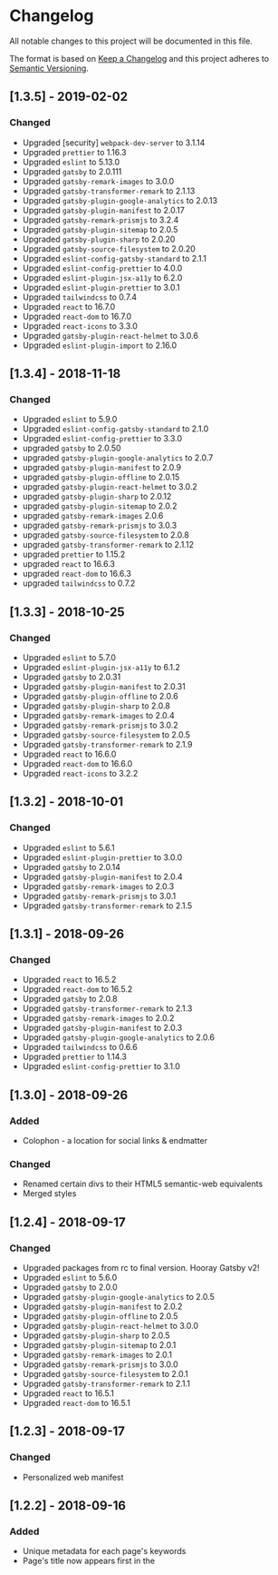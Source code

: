 # Changelog

All notable changes to this project will be documented in this file.

The format is based on [Keep a Changelog](http://keepachangelog.com/en/1.0.0/)
and this project adheres to [Semantic Versioning](http://semver.org/spec/v2.0.0.html).

## [1.3.5] - 2019-02-02

### Changed

- Upgraded [security] `webpack-dev-server` to 3.1.14
- Upgraded `prettier` to 1.16.3
- Upgraded `eslint` to 5.13.0
- Upgraded `gatsby` to 2.0.111
- Upgraded `gatsby-remark-images` to 3.0.0
- Upgraded `gatsby-transformer-remark` to 2.1.13
- Upgraded `gatsby-plugin-google-analytics` to 2.0.13
- Upgraded `gatsby-plugin-manifest` to 2.0.17
- Upgraded `gatsby-remark-prismjs` to 3.2.4
- Upgraded `gatsby-plugin-sitemap` to 2.0.5
- Upgraded `gatsby-plugin-sharp` to 2.0.20
- Upgraded `gatsby-source-filesystem` to 2.0.20
- Upgraded `eslint-config-gatsby-standard` to 2.1.1
- Upgraded `eslint-config-prettier` to 4.0.0
- Upgraded `eslint-plugin-jsx-a11y` to 6.2.0
- Upgraded `eslint-plugin-prettier` to 3.0.1
- Upgraded `tailwindcss` to 0.7.4
- Upgraded `react` to 16.7.0
- Upgraded `react-dom` to 16.7.0
- Upgraded `react-icons` to 3.3.0
- Upgraded `gatsby-plugin-react-helmet` to 3.0.6
- Upgraded `eslint-plugin-import` to 2.16.0

## [1.3.4] - 2018-11-18

### Changed

- Upgraded `eslint` to 5.9.0
- Upgraded `eslint-config-gatsby-standard` to 2.1.0
- Upgraded `eslint-config-prettier` to 3.3.0
- upgraded `gatsby` to 2.0.50
- upgraded `gatsby-plugin-google-analytics` to 2.0.7
- upgraded `gatsby-plugin-manifest` to 2.0.9
- upgraded `gatsby-plugin-offline` to 2.0.15
- upgraded `gatsby-plugin-react-helmet` to 3.0.2
- upgraded `gatsby-plugin-sharp` to 2.0.12
- upgraded `gatsby-plugin-sitemap` to 2.0.2
- upgraded `gatsby-remark-images` 2.0.6
- upgraded `gatsby-remark-prismjs` to 3.0.3
- upgraded `gatsby-source-filesystem` to 2.0.8
- upgraded `gatsby-transformer-remark` to 2.1.12
- upgraded `prettier` to 1.15.2
- upgraded `react` to 16.6.3
- upgraded `react-dom` to 16.6.3
- upgraded `tailwindcss` to 0.7.2

## [1.3.3] - 2018-10-25

### Changed

- Upgraded `eslint` to 5.7.0
- Upgraded `eslint-plugin-jsx-a11y` to 6.1.2
- Upgraded `gatsby` to 2.0.31
- Upgraded `gatsby-plugin-manifest` to 2.0.31
- Upgraded `gatsby-plugin-offline` to 2.0.6
- Upgraded `gatsby-plugin-sharp` to 2.0.8
- Upgraded `gatsby-remark-images` to 2.0.4
- Upgraded `gatsby-remark-prismjs` to 3.0.2
- Upgraded `gatsby-source-filesystem` to 2.0.5
- Upgraded `gatsby-transformer-remark` to 2.1.9
- Upgraded `react` to 16.6.0
- Upgraded `react-dom` to 16.6.0
- Upgraded `react-icons` to 3.2.2

## [1.3.2] - 2018-10-01

### Changed

- Upgraded `eslint` to 5.6.1
- Upgraded `eslint-plugin-prettier` to 3.0.0
- Upgraded `gatsby` to 2.0.14
- Upgraded `gatsby-plugin-manifest` to 2.0.4
- Upgraded `gatsby-remark-images` to 2.0.3
- Upgraded `gatsby-remark-prismjs` to 3.0.1
- Upgraded `gatsby-transformer-remark` to 2.1.5

## [1.3.1] - 2018-09-26

### Changed

- Upgraded `react` to 16.5.2
- Upgraded `react-dom` to 16.5.2
- Upgraded `gatsby` to 2.0.8
- Upgraded `gatsby-transformer-remark` to 2.1.3
- Upgraded `gatsby-remark-images` to 2.0.2
- Upgraded `gatsby-plugin-manifest` to 2.0.3
- Upgraded `gatsby-plugin-google-analytics` to 2.0.6
- Upgraded `tailwindcss` to 0.6.6
- Upgraded `prettier` to 1.14.3
- Upgraded `eslint-config-prettier` to 3.1.0

## [1.3.0] - 2018-09-26

### Added

- Colophon - a location for social links & endmatter

### Changed

- Renamed certain divs to their HTML5 semantic-web equivalents
- Merged styles

## [1.2.4] - 2018-09-17

### Changed

- Upgraded packages from rc to final version. Hooray Gatsby v2!
- Upgraded `eslint` to 5.6.0
- Upgraded `gatsby` to 2.0.0
- Upgraded `gatsby-plugin-google-analytics` to 2.0.5
- Upgraded `gatsby-plugin-manifest` to 2.0.2
- Upgraded `gatsby-plugin-offline` to 2.0.5
- Upgraded `gatsby-plugin-react-helmet` to 3.0.0
- Upgraded `gatsby-plugin-sharp` to 2.0.5
- Upgraded `gatsby-plugin-sitemap` to 2.0.1
- Upgraded `gatsby-remark-images` to 2.0.1
- Upgraded `gatsby-remark-prismjs` to 3.0.0
- Upgraded `gatsby-source-filesystem` to 2.0.1
- Upgraded `gatsby-transformer-remark` to 2.1.1
- Upgraded `react` to 16.5.1
- Upgraded `react-dom` to 16.5.1

## [1.2.3] - 2018-09-17

### Changed

- Personalized web manifest

## [1.2.2] - 2018-09-16

### Added

- Unique metadata for each page's keywords
- Page's title now appears first in the <title> tag

### Removed

- site metadata that should be unique for each page

## [1.2.1] - 2018-09-12

### Changed

- Upgraded `gatsby` to the latest v2 rc
- Upgraded `gatsby-plugin-offline` to the latest v2 rc
- Upgraded `gatsby-plugin-sharp` to the latest v2 rc
- Upgraded `gatsby-remark-images` to the latest v2 rc
- Upgraded `gatsby-source-filesystem` to the latest v2 rc
- Upgraded `gatsby-transformer-remark` to the latest v2 rc

## [1.2.0] - 2018-09-11

### Changed

- Changed styling to use TailwindCSS

### Added

- `tailwindcss` - For CSS styling
- `purgecss` - To ensure the minimum amount of CSS is downloaded to the user's browser

## [1.1.1] - 2018-09-09

### Changed

- Upgraded `react` to 16.5.0
- Upgraded `react-dom` to 16.5.0

## [1.1.0] - 2018-09-07

### Changed

- Upgraded `gatsby` to latest v2 rc
- Upgraded `gatsby-plugin-offline` to latest v2 rc
- Upgraded `gatsby-source-filesystem` to latest v2 rc
- Upgraded `gatsby-transformer-remark` to latest v2 rc
- Upgraded `gatsby-plugin-google-analytics` to latest v2 rc
- Images that have title attributes now show that title as their captions
- Other minor image setting tweaks

### Added

- `gatsby-remark-images` and `gatsby-plugin-sharp` to be able to use images in markdown
- `gatsby-plug-sitemap` for SEO stuff

## [1.0.2] - 2018-09-06

### Changed

- Updated Gatsby to latest rc
- Updated `gatsby-plugin-offline` to the latest rc
- Upgraded `eslint` from 5.4 to 5.5
- Upgraded `eslint-config-gatsby-standard` from 1.2.2 to 2.0.0
  - Takes care of the deprecation error messages while linting. Yay!

## [1.0.1] - 2018-09-04

### Changed

- Date format is converted to Zulu time and is displayed in Big Endian style. Today's date would be 2018-09-04 23:02
- Moved draft filter from generator to graphql

## [1.0] - 2018-09-03

### Added

- Initialized default gatsby v2 project (based on `gatsby-starter-default`)
- License for code created specifically for this site
- eslint and rules for AirBnB style guide and Gatsby
- Testing out an a11y rule for eslint
- `editorconfig` to help with whitespace in code
- `gatsby-source-filesystem` to read markdown files from the filesystem
- `gatsby-transformer-remark` to transform those markdown files to HTML
- `gatsby-remark-prismjs` & `prismjs` to have nice code highlighting
- Existing markdown files from old blog - these are useful for testing the layout and design of the site
- `gatsby-plugin-google-analytics` to continue using Google Analytics

### Changed

- Renamed license for gatsby content to show that it is for the gatsby-created content
- Replaced `gatsby-start-default` branded content in `package.json` to reflect the name and goal of this project
- Renamed JS files that used jsx to have the `.jsx` extension.
- Renamed `.prettierrc` config file to `.prettierrc.json` to remind me of its format
- Removed h1 from header so that only one h1 per page will be available. This is for #a11y
- Allow a "draft: true" in the yml header of a markdown file to ensure that it won't get published

### Removed

- npm-based lock file since this project is using yarn instead
